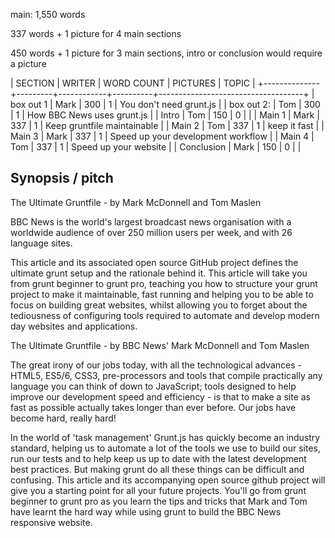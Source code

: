 main: 1,550 words

337 words + 1 picture for 4 main sections

450 words + 1 picture for 3 main sections, intro or conclusion would require a picture 


| SECTION      | WRITER  | WORD COUNT | PICTURES | TOPIC                              |
+--------------+---------+------------+----------+------------------------------------+
| box out 1    | Mark    | 300        | 1        | You don't need grunt.js            |
| box out 2:   | Tom     | 300        | 1        | How BBC News uses grunt.js         |
| Intro        | Tom     | 150        | 0        |                                    |
| Main 1       | Mark    | 337        | 1        | Keep gruntfile maintainable        |
| Main 2       | Tom     | 337        | 1        | keep it fast                       |
| Main 3       | Mark    | 337        | 1        | Speed up your development workflow |
| Main 4       | Tom     | 337        | 1        | Speed up your website              |
| Conclusion   | Mark    | 150        | 0        |                                    |


## Synopsis / pitch

The Ultimate Gruntfile - by Mark McDonnell and Tom Maslen

BBC News is the world's largest broadcast news organisation with a worldwide audience of over 250 million users per week, and with 26 language sites. 

This article and its associated open source GitHub project defines the ultimate grunt setup and the rationale behind it.  This article will take you from grunt beginner to grunt pro, teaching you how to structure your grunt project to make it maintainable, fast running and helping you to be able to focus on building great websites, whilst allowing you to forget about the tediousness of configuring tools required to automate and develop modern day websites and applications.

The Ultimate Gruntfile - by BBC News' Mark McDonnell and Tom Maslen

The great irony of our jobs today, with all the technological advances - HTML5, ES5/6, CSS3, pre-processors and tools that compile practically any language you can think of down to JavaScript; tools designed to help improve our development speed and efficiency - is that to make a site as fast as possible actually takes longer than ever before.  Our jobs have become hard, really hard!

In the world of 'task management' Grunt.js has quickly become an industry standard, helping us to automate a lot of the tools we use to build our sites, run our tests and to help keep us up to date with the latest development best practices. But making grunt do all these things can be difficult and confusing.  This article and its accompanying open source github project will give you a starting point for all your future projects.  You'll go from grunt beginner to grunt pro as you learn the tips and tricks that Mark and Tom have learnt the hard way while using grunt to build the BBC News responsive website.
